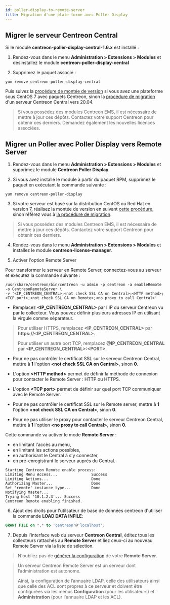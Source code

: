 ```yaml
---
id: poller-display-to-remote-server
title: Migration d'une plate-forme avec Poller Display
---
```


## Migrer le serveur Centreon Central

Si le module **centreon-poller-display-central-1.6.x** est installé :

1. Rendez-vous dans le menu **Administration > Extensions > Modules** et
désinstallez le module **centreon-poller-display-central**

2. Supprimez le paquet associé :

```shell
yum remove centreon-poller-display-central
```

Puis suivez la [procédure de montée de version](../upgrade/upgrade-from-3-4)
si vous avez une plateforme sous CentOS 7 avec paquets Centreon, sinon la
[procédure de migration](../migrate/migrate-from-3-4) d'un serveur Centreon
Central vers 20.04.

> Si vous possédez des modules Centreon EMS, il est nécessaire de mettre à jour
> ces dépôts. Contactez votre support Centreon pour obtenir ces derniers. Demandez
> également les nouvelles licences associées.

## Migrer un Poller avec Poller Display vers Remote Server

1. Rendez-vous dans le menu **Administration > Extensions > Modules** et
supprimez le module **Centreon Poller Display**.

2. Si vous avez installé le module à partir du paquet RPM, supprimez le paquet
en exécutant la commande suivante :

```shell
yum remove centreon-poller-display
```

3. Si votre serveur est basé sur la distribution CentOS ou Red Hat en version
7, réalisez la montée de version en suivant [cette procédure](../upgrade/upgrade-from-3-4),
sinon référez vous à [la procédure de migration](../migrate/migrate-from-3-4).

> Si vous possédez des modules Centreon EMS, il est nécessaire de mettre à jour
> ces dépôts. Contactez votre support Centreon pour obtenir ces derniers.

4. Rendez-vous dans le menu **Administration > Extensions > Modules** et
installez le module **centreon-license-manager**.

5. Activer l'option Remote Server

Pour transformer le serveur en Remote Server, connectez-vous au serveur et
exécutez la commande suivante :

```shell
/usr/share/centreon/bin/centreon -u admin -p centreon -a enableRemote -o CentreonRemoteServer \
-v '<IP_CENTREON_CENTRAL>;<not check SSL CA on Central>;<HTTP method>;<TCP port>;<not check SSL CA on Remote>;<no proxy to call Central>'
```

- Remplacez **\<IP_CENTREON_CENTRAL\>** par l'IP du serveur Centreon vu par le
collecteur. Vous pouvez définir plusieurs adresses IP en utilisant la virgule
comme séparateur.

> Pour utiliser HTTPS, remplacez **\<IP_CENTREON_CENTRAL\>** par
> **https://\<IP_CENTREON_CENTRAL\>**.
>
> Pour utiliser un autre port TCP, remplacez **@IP_CENTREON_CENTRAL** par
> **\<IP_CENTREON_CENTRAL\>:\<PORT\>**.

- Pour ne pas contrôler le certificat SSL sur le serveur Centreon Central, mettre
à **1** l'option **\<not check SSL CA on Central\>**, sinon **0**.

- L'option **\<HTTP method\>** permet de définir la méthode de connexion pour
contacter le Remote Server : HTTP ou HTTPS.

- L'option **\<TCP port\>** permet de définir sur quel port TCP communiquer avec
le Remote Server.

- Pour ne pas contrôler le certificat SSL sur le Remote server, mettre à **1**
l'option **\<not check SSL CA on Central\>**, sinon **0**.

- Pour ne pas utiliser le proxy pour contacter le serveur Centreon Central,
mettre à **1** l'option **\<no proxy to call Central\>**, sinon **0**.

Cette commande va activer le mode **Remote Server** :

- en limitant l'accès au menu,
- en limitant les actions possibles,
- en authorisant le Central à s'y connecter,
- en pré-enregistrant le serveur auprès du Central.

```text
Starting Centreon Remote enable process:
Limiting Menu Access...               Success
Limiting Actions...                   Done
Authorizing Master...                 Done
Set 'remote' instance type...         Done
Notifying Master...
Trying host '10.1.2.3'... Success
Centreon Remote enabling finished.
```

6. Ajout des droits pour l'utilsateur de base de données centreon d'utiliser la
commande **LOAD DATA INFILE**:

``` SQL
GRANT FILE on *.* to 'centreon'@'localhost';
```

7. Depuis l'interface web du serveur **Centreon Central**, éditez
tous les collecteurs rattachés au **Remote Server** et liez ceux-ci au
nouveau Remote Server via la liste de sélection.

> N'oubliez pas de [générer la configuration](../monitoring/monitoring-servers/deploying-a-configuration) de votre
> **Remote Server**.

> Un serveur Centreon Remote Server est un serveur dont l’administration est
> autonome.
>
> Ainsi, la configuration de l’annuaire LDAP, celle des utilisateurs
> ainsi que celle des ACL sont propres à ce serveur et doivent être configurées
> via les menus **Configuration** (pour les utilisateurs) et **Administration**
> (pour l'annuaire LDAP et les ACL).
